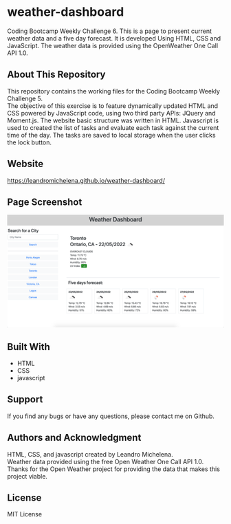 # weather-dashboard
Coding Bootcamp Weekly Challenge 6. This is a page to present current weather data and a five day forecast. It is developed Using HTML, CSS and JavaScript. The weather data is provided using the OpenWeather One Call API 1.0.

## About This Repository
This repository contains the working files for the Coding Bootcamp Weekly Challenge 5. <br>
The objective of this exercise is to feature dynamically updated HTML and CSS powered by JavaScript code, using two third party APIs: JQuery and Moment.js. The website basic structure was written in HTML. Javascript is used to created the list of tasks and evaluate each task against the current time of the day. The tasks are saved to local storage when the user clicks the lock button.

## Website
https://leandromichelena.github.io/weather-dashboard/

## Page Screenshot
![](./assets/images/PageScreenshot.png)

## Built With
* HTML
* CSS
* javascript

## Support
If you find any bugs or have any questions, please contact me on Github.

## Authors and Acknowledgment
HTML, CSS, and javascript created by Leandro Michelena. <br>
Weather data provided using the free Open Weather One Call API 1.0. <br>
Thanks for the Open Weather project for providing the data that makes this project viable. <br>

## License
MIT License
